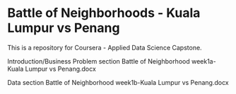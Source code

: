 # Battle of Neighborhoods - Kuala Lumpur vs Penang
This is a repository for Coursera - Applied Data Science Capstone.

Introduction/Business Problem section
Battle of Neighborhood week1a-Kuala Lumpur vs Penang.docx

Data section
Battle of Neighborhood week1b-Kuala Lumpur vs Penang.docx

